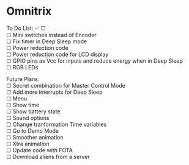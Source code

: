 # Omnitrix

To Do List: ✅ ☐  
	☐ Mini switches instead of Encoder  
	☐ Fix timer in Deep Sleep mode  
	☐ Power reduction code  
	☐ Power reduction code for LCD display  
	☐ GPIO pins as Vcc for inputs and reduce energy when in Deep Sleep  
	☐ RGB LEDs  
	
Future Plans:  
	☐ Secret combination for Master Control Mode  
	☐ Add more interrupts for Deep Sleep  
	☐ Menu  
	☐	Show time  
	☐	Show battery state  
	☐	Sound options  
	☐	Change tranformation Time variables  
	☐	Go to Demo Mode  
	☐ Smoother animation  
	☐ Xtra animation  
	☐ Update code with FOTA  
	☐ Download aliens from a server  